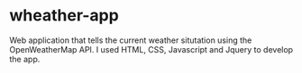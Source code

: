 # wheather-app
Web application that tells the current weather situtation using the OpenWeatherMap API.
I used HTML, CSS, Javascript and Jquery to develop the app.
